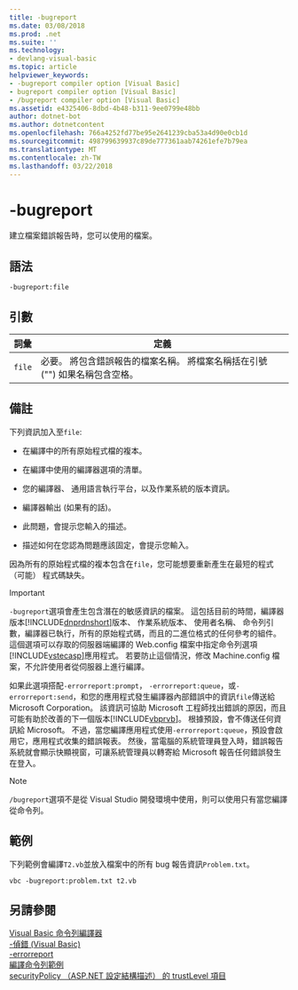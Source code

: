 ```yaml
---
title: -bugreport
ms.date: 03/08/2018
ms.prod: .net
ms.suite: ''
ms.technology:
- devlang-visual-basic
ms.topic: article
helpviewer_keywords:
- -bugreport compiler option [Visual Basic]
- bugreport compiler option [Visual Basic]
- /bugreport compiler option [Visual Basic]
ms.assetid: e4325406-8dbd-4b48-b311-9ee0799e48bb
author: dotnet-bot
ms.author: dotnetcontent
ms.openlocfilehash: 766a4252fd77be95e2641239cba53a4d90e0cb1d
ms.sourcegitcommit: 498799639937c89de777361aab74261efe7b79ea
ms.translationtype: MT
ms.contentlocale: zh-TW
ms.lasthandoff: 03/22/2018
---
```

# <a name="-bugreport"></a>-bugreport
建立檔案錯誤報告時，您可以使用的檔案。  
  
## <a name="syntax"></a>語法  
  
```  
-bugreport:file  
```  
  
## <a name="arguments"></a>引數  
  
|詞彙|定義|  
|---|---|  
|`file`|必要。 將包含錯誤報告的檔案名稱。 將檔案名稱括在引號 ("") 如果名稱包含空格。|  
  
## <a name="remarks"></a>備註  
 下列資訊加入至`file`:  
  
-   在編譯中的所有原始程式檔的複本。  
  
-   在編譯中使用的編譯器選項的清單。  
  
-   您的編譯器、 通用語言執行平台，以及作業系統的版本資訊。  
  
-   編譯器輸出 (如果有的話)。  
  
-   此問題，會提示您輸入的描述。  
  
-   描述如何在您認為問題應該固定，會提示您輸入。  
  
 因為所有的原始程式檔的複本包含在`file`，您可能想要重新產生在最短的程式 （可能） 程式碼缺失。  
  
> [!IMPORTANT]
>  `-bugreport`選項會產生包含潛在的敏感資訊的檔案。 這包括目前的時間，編譯器版本[!INCLUDE[dnprdnshort](~/includes/dnprdnshort-md.md)]版本、 作業系統版本、 使用者名稱、 命令列引數，編譯器已執行，所有的原始程式碼，而且的二進位格式的任何參考的組件。 這個選項可以存取的伺服器端編譯的 Web.config 檔案中指定命令列選項[!INCLUDE[vstecasp](~/includes/vstecasp-md.md)]應用程式。 若要防止這個情況，修改 Machine.config 檔案，不允許使用者從伺服器上進行編譯。  
  
 如果此選項搭配`-errorreport:prompt`， `-errorreport:queue`，或`-errorreport:send`，和您的應用程式發生編譯器內部錯誤中的資訊`file`傳送給 Microsoft Corporation。 該資訊可協助 Microsoft 工程師找出錯誤的原因，而且可能有助於改善的下一個版本[!INCLUDE[vbprvb](~/includes/vbprvb-md.md)]。 根據預設，會不傳送任何資訊給 Microsoft。 不過，當您編譯應用程式使用`-errorreport:queue`，預設會啟用它，應用程式收集的錯誤報表。 然後，當電腦的系統管理員登入時，錯誤報告系統就會顯示快顯視窗，可讓系統管理員以轉寄給 Microsoft 報告任何錯誤發生在登入。  
  
> [!NOTE]
>  `/bugreport`選項不是從 Visual Studio 開發環境中使用，則可以使用只有當您編譯從命令列。  
  
## <a name="example"></a>範例  
 下列範例會編譯`T2.vb`並放入檔案中的所有 bug 報告資訊`Problem.txt`。  
  
```  
vbc -bugreport:problem.txt t2.vb  
```  
  
## <a name="see-also"></a>另請參閱  
 [Visual Basic 命令列編譯器](../../../visual-basic/reference/command-line-compiler/index.md)  
 [-偵錯 (Visual Basic)](../../../visual-basic/reference/command-line-compiler/debug.md)  
 [-errorreport](../../../visual-basic/reference/command-line-compiler/errorreport.md)  
 [編譯命令列範例](../../../visual-basic/reference/command-line-compiler/sample-compilation-command-lines.md)  
 [securityPolicy （ASP.NET 設定結構描述） 的 trustLevel 項目](http://msdn.microsoft.com/library/729ab04c-03da-4ee5-86b1-be9d08a09369)
